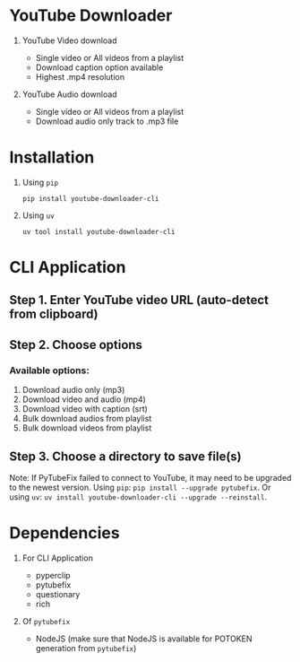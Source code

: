 # YouTube Downloader

1. YouTube Video download
   * Single video or All videos from a playlist
   * Download caption option available
   * Highest .mp4 resolution

2. YouTube Audio download
   * Single video or All videos from a playlist
   * Download audio only track to .mp3 file

# Installation
1. Using `pip`
   ```commandline
   pip install youtube-downloader-cli
   ```

2. Using `uv`
   ```commandline
   uv tool install youtube-downloader-cli
   ```

# CLI Application

## Step 1. Enter YouTube video URL (auto-detect from clipboard)

## Step 2. Choose options

### Available options:

1. Download audio only (mp3)
2. Download video and audio (mp4)
3. Download video with caption (srt)
4. Bulk download audios from playlist
5. Bulk download videos from playlist

## Step 3. Choose a directory to save file(s)

Note: If PyTubeFix failed to connect to YouTube, it may need to be upgraded to the newest version.
Using `pip`: `pip install --upgrade pytubefix`. Or using `uv`: `uv install youtube-downloader-cli --upgrade --reinstall`. 

# Dependencies
1. For CLI Application
   * pyperclip
   * pytubefix
   * questionary
   * rich

2. Of `pytubefix`
   * NodeJS (make sure that NodeJS is available for POTOKEN generation from `pytubefix`)
